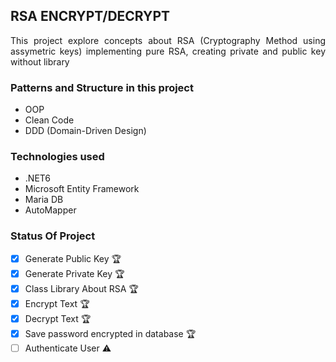 ## RSA ENCRYPT/DECRYPT
<p align="justify"> This project explore concepts about RSA (Cryptography Method using assymetric keys) implementing pure RSA, creating private and public key without library</p>

### Patterns and Structure in this project
- OOP
- Clean Code
- DDD (Domain-Driven Design)

### Technologies used
- .NET6
- Microsoft Entity Framework
- Maria DB
- AutoMapper

### Status Of Project

- [X] Generate Public Key :trophy:
- [X] Generate Private Key :trophy:
- [X] Class Library About RSA :trophy:
- [X] Encrypt Text :trophy:
- [X] Decrypt Text :trophy:
- [X] Save password encrypted in database :trophy:
- [ ] Authenticate User :warning:
